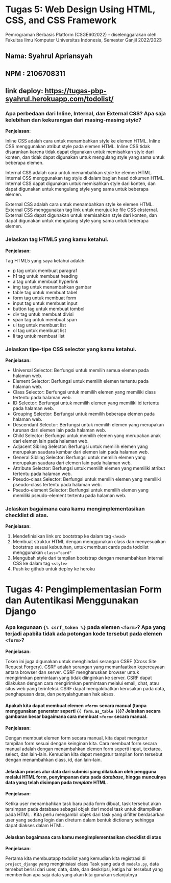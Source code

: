 # Tugas 5: Web Design Using HTML, CSS, and CSS Framework

Pemrograman Berbasis Platform (CSGE602022) - diselenggarakan oleh Fakultas Ilmu Komputer Universitas Indonesia, Semester
Ganjil 2022/2023

## Nama: Syahrul Apriansyah

## NPM : 2106708311

## link deploy: https://tugas-pbp-syahrul.herokuapp.com/todolist/

### Apa perbedaan dari Inline, Internal, dan External CSS? Apa saja kelebihan dan kekurangan dari masing-masing _style_?

<b>Penjelasan:</b>

Inline CSS adalah cara untuk menambahkan style ke elemen HTML. Inline CSS menggunakan atribut style pada elemen HTML. Inline CSS tidak disarankan karena tidak dapat digunakan untuk memisahkan style dari konten, dan tidak dapat digunakan untuk mengulang style yang sama untuk beberapa elemen.

Internal CSS adalah cara untuk menambahkan style ke elemen HTML. Internal CSS menggunakan tag style di dalam bagian head dokumen HTML. Internal CSS dapat digunakan untuk memisahkan style dari konten, dan dapat digunakan untuk mengulang style yang sama untuk beberapa elemen.

External CSS adalah cara untuk menambahkan style ke elemen HTML. External CSS menggunakan tag link untuk merujuk ke file CSS eksternal. External CSS dapat digunakan untuk memisahkan style dari konten, dan dapat digunakan untuk mengulang style yang sama untuk beberapa elemen.

###  Jelaskan tag HTML5 yang kamu ketahui.

<b>Penjelasan:</b>

Tag HTML5 yang saya ketahui adalah:
<ul>
<li>p tag untuk membuat paragraf</li>
<li>h1 tag untuk membuat heading</li>
<li>a tag untuk membuat hyperlink</li>
<li>img tag untuk menambahkan gambar</li>
<li>table tag untuk membuat tabel</li>
<li>form tag untuk membuat form</li>
<li>input tag untuk membuat input</li>
<li>button tag untuk membuat tombol</li>
<li>div tag untuk membuat divisi</li>
<li>span tag untuk membuat span</li>
<li>ul tag untuk membuat list</li>
<li>ol tag untuk membuat list</li>
<li>li tag untuk membuat list</li>
</ul>

### Jelaskan tipe-tipe CSS selector yang kamu ketahui.

<b>Penjelasan:</b>

<ul>
<li>Universal Selector: Berfungsi untuk memilih semua elemen pada halaman web.</li>
<li>Element Selector: Berfungsi untuk memilih elemen tertentu pada halaman web.</li>
<li>Class Selector: Berfungsi untuk memilih elemen yang memiliki class tertentu pada halaman web.</li>
<li>ID Selector: Berfungsi untuk memilih elemen yang memiliki id tertentu pada halaman web.</li>
<li>Grouping Selector: Berfungsi untuk memilih beberapa elemen pada halaman web.</li>
<li>Descendant Selector: Berfungsi untuk memilih elemen yang merupakan turunan dari elemen lain pada halaman web.</li>
<li>Child Selector: Berfungsi untuk memilih elemen yang merupakan anak dari elemen lain pada halaman web.</li>
<li>Adjacent Sibling Selector: Berfungsi untuk memilih elemen yang merupakan saudara kembar dari elemen lain pada halaman web.</li>
<li>General Sibling Selector: Berfungsi untuk memilih elemen yang merupakan saudara dari elemen lain pada halaman web.</li>
<li>Attribute Selector: Berfungsi untuk memilih elemen yang memiliki atribut tertentu pada halaman web.</li>
<li>Pseudo-class Selector: Berfungsi untuk memilih elemen yang memiliki pseudo-class tertentu pada halaman web.</li>
<li>Pseudo-element Selector: Berfungsi untuk memilih elemen yang memiliki pseudo-element tertentu pada halaman web.</li>
</ul>

### Jelaskan bagaimana cara kamu mengimplementasikan checklist di atas.

<b>Penjelasan:</b>

1. Mendefinisikan link src bootstrap ke dalam tag `<head>`
2. Membuat struktur HTML dengan menggunakan class dan menyesuaikan bootstrap sesuai kebutuhan, untuk membuat cards pada todolist menggunakan `class="card"`
3. Mengubah style dari tampilan bootstrap dengan menambahkan Internal CSS ke dalam tag `<style>`
4. Push ke github untuk deploy ke heroku

# Tugas 4: Pengimplementasian Form dan Autentikasi Menggunakan Django

###  Apa kegunaan `{% csrf_token %}` pada elemen `<form>`? Apa yang terjadi apabila tidak ada potongan kode tersebut pada elemen` <form>`?

<b>Penjelasan:</b>

 Token ini juga digunakan untuk menghindari serangan CSRF (Cross Site Request Forgery). CSRF adalah serangan yang memanfaatkan kepercayaan antara browser dan server. CSRF mengharuskan browser untuk mengirimkan permintaan yang tidak diinginkan ke server. CSRF dapat dilakukan dengan cara mengirimkan permintaan melalui email, chat, atau situs web yang terinfeksi. CSRF dapat mengakibatkan kerusakan pada data, penghapusan data, dan penyalahgunaan hak akses.
 
#### Apakah kita dapat membuat elemen `<form>` secara manual (tanpa menggunakan generator seperti `{{ form.as_table }}`)? Jelaskan secara gambaran besar bagaimana cara membuat `<form>` secara manual.

<b>Penjelasan:</b>

Dengan membuat elemen form secara manual, kita dapat mengatur tampilan form sesuai dengan keinginan kita. Cara membuat form secara manual adalah dengan menambahkan elemen form seperti input, textarea, select, dan lain-lain. Kemudian kita dapat mengatur tampilan form tersebut dengan menambahkan class, id, dan lain-lain.

#### Jelaskan proses alur data dari submisi yang dilakukan oleh pengguna melalui HTML form, penyimpanan data pada _database_, hingga munculnya data yang telah disimpan pada _template_ HTML.

<b>Penjelasan:</b>

Ketika user menambahkan task baru pada form dibuat, task tersebut akan tersimpan pada database sebagai objek dari model task untuk ditampilkan pada HTML . Kita perlu mengambil objek dari task yang difilter berdasarkan user yang sedang login dan direturn dalam bentuk dictionary sehingga dapat diakses dalam HTML.

#### Jelaskan bagaimana cara kamu mengimplementasikan checklist di atas

<b>Penjelasan:</b>

Pertama kita membuatapp todolist yang kemudian kita registrasi di `project_django` yang menginisiasi class Task yang ada di `models.py`, data tersebut berisi dari user, data, date, dan deskripsi, ketiga hal tersebut yang memberikan apa saja data yang akan kita gunakan selanjutnya


